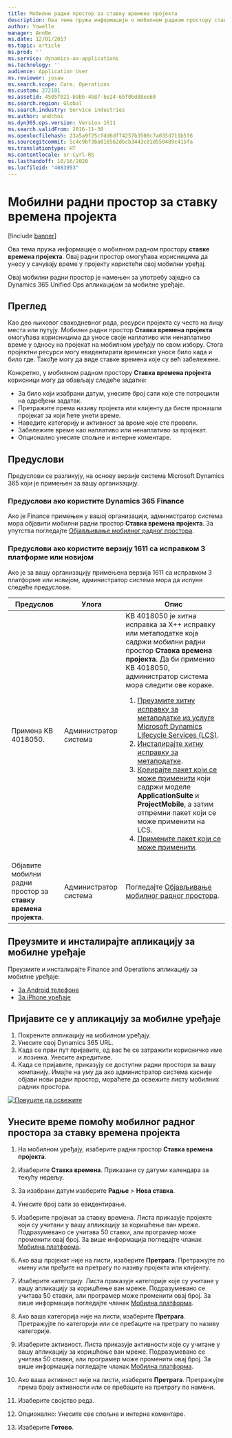 ```yaml
---
title: Мобилни радни простор за ставку времена пројекта
description: Ова тема пружа информације о мобилном радном простору ставке времена пројекта. Овај радни простор омогућава корисницима да унесу у сачувају време у пројекту користећи свој мобилни уређај.
author: Yowelle
manager: AnnBe
ms.date: 12/01/2017
ms.topic: article
ms.prod: ''
ms.service: dynamics-ax-applications
ms.technology: ''
audience: Application User
ms.reviewer: josaw
ms.search.scope: Core, Operations
ms.custom: 272101
ms.assetid: 4505f021-b9bb-4b87-be24-6bf0bd88ee60
ms.search.region: Global
ms.search.industry: Service industries
ms.author: andchoi
ms.dyn365.ops.version: Version 1611
ms.search.validFrom: 2016-11-30
ms.openlocfilehash: 23a5a9f25cfdd6df74257b3500c7a035d711b5f6
ms.sourcegitcommit: 5c4c9bf3ba018562d6cb3443c01d550489c415fa
ms.translationtype: HT
ms.contentlocale: sr-Cyrl-RS
ms.lasthandoff: 10/16/2020
ms.locfileid: "4083953"
---
```

# <a name="project-time-entry-mobile-workspace"></a>Мобилни радни простор за ставку времена пројекта

[!include [banner](../includes/banner.md)]

Ова тема пружа информације о мобилном радном простору **ставке времена пројекта**. Овај радни простор омогућава корисницима да унесу у сачувају време у пројекту користећи свој мобилни уређај.

Овај мобилни радни простор је намењен за употребу заједно са Dynamics 365 Unified Ops апликацијом за мобилне уређаје. 

## <a name="overview"></a>Преглед
Као део њиховог свакодневног рада, ресурси пројекта су често на лицу места или путују. Мобилни радни простор **Ставка времена пројекта** омогућава корисницима да уносе своје наплативо или ненаплативо време у односу на пројекат на мобилном уређају по свом избору. Стога пројектни ресурси могу евидентирати временске уносе било када и било где. Такође могу да виде ставке времена које су већ забележене. 

Конкретно, у мобилном радном простору **Ставка времена пројекта** корисници могу да обављају следеће задатке:

-   За било који изабрани датум, унесите број сати које сте потрошили на одређени задатак.
-   Претражите према називу пројекта или клијенту да бисте пронашли пројекат за који ћете унети време.
-   Наведите категорију и активност за време које сте провели.
-   Забележите време као наплативо или ненаплативо за пројекат.
-   Опционално унесите спољне и интерне коментаре.

## <a name="prerequisites"></a>Предуслови
Предуслови се разликују, на основу верзије система Microsoft Dynamics 365 који је примењен за вашу организацију.

### <a name="prerequisites-if-you-use-dynamics-365-finance"></a>Предуслови ако користите Dynamics 365 Finance
Ако је Finance примењен у вашој организацији, администратор система мора објавити мобилни радни простор **Ставка времена пројекта**. За упутства погледајте [Објављивање мобилног радног простора](https://docs.microsoft.com/dynamics365/fin-ops-core/dev-itpro/mobile-apps/publish-mobile-workspace).

### <a name="prerequisites-if-you-use-version-1611-with-platform-update-3-or-later"></a>Предуслови ако користите верзију 1611 са исправком 3 платформе или новијом
Ако је за вашу организацију примењена верзија 1611 са исправком 3 платформе или новијом, администратор система мора да испуни следеће предуслове. 

<table>
<thead>
<tr class="header">
<th>Предуслов</th>
<th>Улога</th>
<th>Опис</th>
</tr>
</thead>
<tbody>
<tr class="odd">

<td>Примена KB 4018050.</td>
<td>Администратор система</td>
<td>KB 4018050 је хитна исправка за X++ исправку или метаподатке која садржи мобилни радни простор <strong>Ставка времена пројекта</strong>. Да би применио KB 4018050, администратор система мора следити ове кораке.
<ol>
<li><a href="https://docs.microsoft.com/dynamics365/fin-ops-core/dev-itpro/migration-upgrade/download-hotfix-lcs">Преузмите хитну исправку за метаподатке из услуге Microsoft Dynamics Lifecycle Services (LCS)</a>.</li>
<li><a href="https://docs.microsoft.com/dynamics365/fin-ops-core/dev-itpro/migration-upgrade/install-metadata-hotfix-package">Инсталирајте хитну исправку за метаподатке</a>.</li>
<li><a href="https://docs.microsoft.com/dynamics365/fin-ops-core/dev-itpro/deployment/create-apply-deployable-package">Креирајте пакет који се може применити</a> који садржи моделе <strong>ApplicationSuite</strong> и <strong>ProjectMobile</strong>, а затим отпремни пакет који се може применити на LCS.</li>
<li><a href="https://docs.microsoft.com/dynamics365/fin-ops-core/dev-itpro/deployment/apply-deployable-package-system">Примените пакет који се може применити</a>.</li>

</ol></td>
</tr>
<tr class="even">
<td>Објавите мобилни радни простор за <strong>ставку времена пројекта</strong>.</td>
<td>Администратор система</td>
<td>Погледајте <a href="https://docs.microsoft.com/dynamics365/fin-ops-core/dev-itpro/mobile-apps/publish-mobile-workspace">Објављивање мобилног радног простора</a>.</td>
</tr>
</tbody>
</table>

## <a name="download-and-install-the-mobile-app"></a>Преузмите и инсталирајте апликацију за мобилне уређаје

Преузмите и инсталирајте Finance and Operations апликацију за мобилне уређаје:

-   [За Android телефоне](https://go.microsoft.com/fwlink/?linkid=850662)
-   [За iPhone уређаје](https://go.microsoft.com/fwlink/?linkid=850663)

## <a name="sign-in-to-the-mobile-app"></a>Пријавите се у апликацију за мобилне уређаје
1.  Покрените апликацију на мобилном уређају.
2.  Унесите свој Dynamics 365 URL.
3.  Када се први пут пријавите, од вас ће се затражити корисничко име и лозинка. Унесите акредитиве.
4.  Када се пријавите, приказују се доступни радни простори за вашу компанију. Имајте на уму да ако администратор система касније објави нови радни простор, мораћете да освежите листу мобилних радних простора.

[![Повуците да освежите](./media/pull-to-refresh-list-of-workspaces-183x300.png)](./media/pull-to-refresh-list-of-workspaces.png)

## <a name="enter-time-by-using-the-project-time-entry-mobile-workspace"></a>Унесите време помоћу мобилног радног простора за ставку времена пројекта
1.  На мобилном уређају, изаберите радни простор **Ставка времена пројекта**.
2.  Изаберите **Ставка времена**. Приказани су датуми календара за текућу недељу.
3.  За изабрани датум изаберите **Радње** &gt; **Нова ставка**.
4.  Унесите број сати за евидентирање.
5.  Изаберите пројекат за ставку времена. Листа приказује пројекте који су учитани у вашу апликацију за коришћење ван мреже. Подразумевано се учитава 50 ставки, али програмер може променити овај број. За више информација погледајте чланак [Мобилна платформа](https://docs.microsoft.com/dynamics365/fin-ops-core/dev-itpro/mobile-apps/mobile-app-home-page).
6.  Ако ваш пројекат није на листи, изаберите **Претрага**. Претражујте по имену или пређите на претрагу по називу пројекта или клијенту.
7.  Изаберите категорију. Листа приказује категорије које су учитане у вашу апликацију за коришћење ван мреже. Подразумевано се учитава 50 ставки, али програмер може променити овај број. За више информација погледајте чланак [Мобилна платформа](https://docs.microsoft.com/dynamics365/fin-ops-core/dev-itpro/mobile-apps/mobile-app-home-page).
8.  Ако ваша категорија није на листи, изаберите **Претрага**. Претражујте по категорији или се пребаците на претрагу по називу категорије.
9.  Изаберите активност. Листа приказује активности које су учитане у вашу апликацију за коришћење ван мреже. Подразумевано се учитава 50 ставки, али програмер може променити овај број. За више информација погледајте чланак [Мобилна платформа](https://docs.microsoft.com/dynamics365/fin-ops-core/dev-itpro/mobile-apps/mobile-app-home-page).
10. Ако ваша активност није на листи, изаберите **Претрага**. Претражујте према броју активности или се пребаците на претрагу по намени.

11. Изаберите својство реда.
12. Опционално: Унесите све спољне и интерне коментаре.
13. Изаберите **Готово**.
